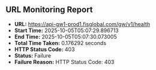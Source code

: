 ## URL Monitoring Report

- **URL:** https://api-gw1-prod1.fisglobal.com/gw/v1/health
- **Start Time:** 2025-10-05T05:07:29.896713
- **End Time:** 2025-10-05T05:07:30.073005
- **Total Time Taken:** 0.176292 seconds
- **HTTP Status Code:** 403
- **Status:** Failure
- **Failure Reason:** HTTP Status Code: 403
